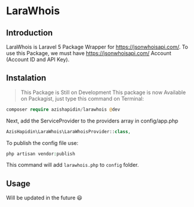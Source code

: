 # LaraWhois

## Introduction
LaraWhois is Laravel 5 Package Wrapper for https://jsonwhoisapi.com/. To use this Package, we must have https://jsonwhoisapi.com/ Account (Account ID and API Key).

## Instalation
> This Package is Still on Development
This package is now Available on Packagist, just type this command on Terminal:
```php
composer require azishapidin/larawhois @dev
```

Next, add the ServiceProvider to the providers array in config/app.php
```php
AzisHapidin\LaraWhois\LaraWhoisProvider::class,
```

To publish the config file use:
```php
php artisan vendor:publish
```

This command will add ```larawhois.php``` to ```config``` folder.

## Usage
Will be updated in the future :smiley: